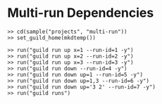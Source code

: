 # Multi-run Dependencies

    >> cd(sample("projects", "multi-run"))
    >> set_guild_home(mkdtemp())

    >> run("guild run up x=1 --run-id=1 -y")
    >> run("guild run up x=2 --run-id=2 -y")
    >> run("guild run up x=3 --run-id=3 -y")
    >> run("guild run down --run-id=4 -y")
    >> run("guild run down up=1 --run-id=5 -y")
    >> run("guild run down up=1,3 --run-id=6 -y")
    >> run("guild run down up='3 2' --run-id=7 -y")
    >> run("guild runs")
